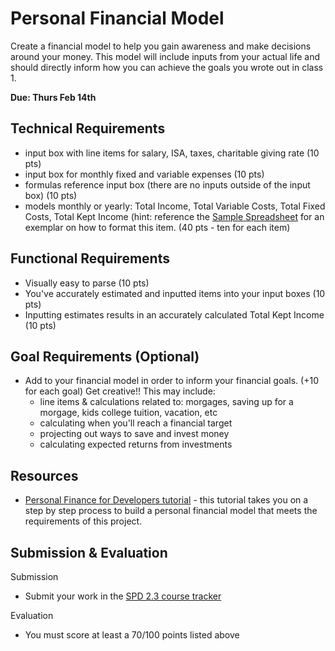 # Personal Financial Model

Create a financial model to help you gain awareness and make decisions around your money. This model will include inputs from your actual life and should directly inform how you can achieve the goals you wrote out in class 1.

**Due: Thurs Feb 14th**

## Technical Requirements
- input box with line items for salary, ISA, taxes, charitable giving rate (10 pts)
- input box for monthly fixed and variable expenses (10 pts)
- formulas reference input box (there are no inputs outside of the input box) (10 pts)
- models monthly or yearly: Total Income, Total Variable Costs, Total Fixed Costs, Total Kept Income (hint: reference the [Sample Spreadsheet](https://docs.google.com/spreadsheets/d/1sTn7VpVVeW7kN1H-ova-gztEiWP62s8Qw-uIAQN-jNE/edit#gid=2129061068) for an exemplar on how to format this item. (40 pts - ten for each item)

## Functional Requirements
- Visually easy to parse (10 pts)
- You've accurately estimated and inputted items into your input boxes (10 pts)
- Inputting estimates results in an accurately calculated Total Kept Income (10 pts)

## Goal Requirements (Optional)
- Add to your financial model in order to inform your financial goals. (+10 for each goal) Get creative!! This may include:
  - line items & calculations related to: morgages, saving up for a morgage, kids college tuition, vacation, etc
  - calculating when you'll reach a financial target
  - projecting out ways to save and invest money
  - calculating expected returns from investments

## Resources
- [Personal Finance for Developers tutorial](https://www.makeschool.com/academy/track/personal-finance-jx8) - this tutorial takes you on a step by step process to build a personal financial model that meets the requirements of this project.

## Submission & Evaluation 

Submission

- Submit your work in the [SPD 2.3 course tracker](https://docs.google.com/spreadsheets/d/1mFMo8xpYxV71TOo-o4wDxT4ruJC5iBotJwQCCS1UgrA/edit#gid=1132648801)

Evaluation

- You must score at least a 70/100 points listed above
